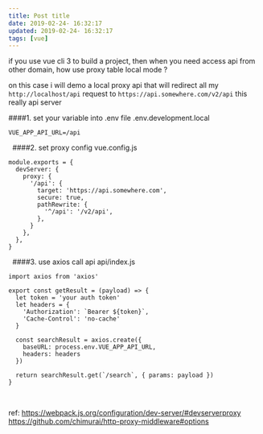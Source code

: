 ```yaml
---
title: Post title
date: 2019-02-24- 16:32:17
updated: 2019-02-24- 16:32:17
tags: [vue]
---
```


if you use vue cli 3 to build a project,
then when you need access api from other domain,
how use proxy table local mode ?

on this case
i will demo a local proxy api
that will redirect all my
`http://localhost/api` request
to
`https://api.somewhere.com/v2/api` this really api server
&nbsp;
&nbsp;
<!--more-->
####1. set your variable into .env file
.env.development.local
```
VUE_APP_API_URL=/api
```
&nbsp;
####2. set proxy config
vue.config.js
```
module.exports = {
  devServer: {
    proxy: {
      '/api': {
        target: 'https://api.somewhere.com',
        secure: true,
        pathRewrite: {
          '^/api': '/v2/api',
        },
      }
    },
  },
}
```
&nbsp;
####3. use axios call api
api/index.js
```
import axios from 'axios'

export const getResult = (payload) => {
  let token = 'your auth token'
  let headers = {
    'Authorization': `Bearer ${token}`,
    'Cache-Control': 'no-cache'
  }

  const searchResult = axios.create({
    baseURL: process.env.VUE_APP_API_URL,
    headers: headers
  })

  return searchResult.get(`/search`, { params: payload })
}
```
&nbsp;
&nbsp;

ref:
https://webpack.js.org/configuration/dev-server/#devserverproxy
https://github.com/chimurai/http-proxy-middleware#options


